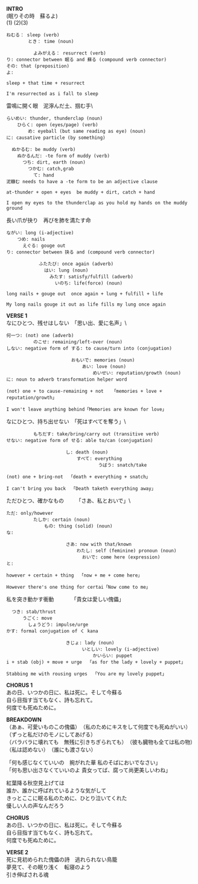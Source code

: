 **INTRO**\
(眠りその時　蘇るよ)\
(1)    (2)(3)
```
ねむる： sleep (verb)
        とき： time (noun)

          よみがえる： resurrect (verb)
り: connector between 眠る and 蘇る (compound verb connector)
その: that (preposition)
よ:

sleep + that time + resurrect
```
```
I'm resurrected as i fall to sleep
```

雷鳴に開く眼　泥濘んだ土、掴む手\
```
らいめい: thunder, thunderclap (noun)
    ひらく: open (eyes/page) (verb)
        め: eyeball (but same reading as eye) (noun)
に: causative particle (by something)

  ぬかるむ: be muddy (verb)
    ぬかるんだ: -te form of muddy (verb)
      つち: dirt, earth (noun)
        つかむ: catch,grab
          て: hand
泥糠む needs to have a -te form to be an adjective clause

at-thunder + open + eyes  be muddy + dirt, catch + hand
```
```
I open my eyes to the thunderclap as you hold my hands on the muddy ground
```

長い爪が抉り　再びを肺を満たす命
```
ながい: long (i-adjective)
    つめ: nails
      えぐる: gouge out
り: connector between 抉る and (compound verb connector)

            ふたたび: once again (adverb)
              はい: lung (noun)
                みたす: satisfy/fulfill (adverb)
                  いのち: life(force) (noun)

long nails + gouge out  once again + lung + fulfill + life
```
```
My long nails gouge it out as life fills my lung once again
```

**VERSE 1**\
なにひとつ、残せはしない　「思い出、愛に名声」\
```
何一つ: (not) one (adverb)
          のこせ: remaining/left-over (noun)
しない: negative form of する: to cause/turn into (conjugation)

                        おもいで: memories (noun)
                            あい: love (noun)
                                めいせい: reputation/growth (noun)
に: noun to adverb transformation helper word

(not) one + to cause-remaining + not   「memories + love + reputation/growth」
```
```
I won't leave anything behind「Memories are known for love」
```

なにひとつ、持ち出せない　「死はすべてを奪う」\
```
          もちだす: take/bring/carry out (transitive verb)
せない: negative form of せる: able to/can (conjugation)

                      し: death (noun)
                          すべて: everything
                                  うばう: snatch/take

(not) one + bring-not  「death + everything + snatch」
```
```
I can't bring you back  「Death taketh everything away」
```

ただひとつ、確かなもの　　 「さあ、私とおいで」\
```
ただ: only/however
          たしか: certain (noun)
              もの: thing (solid) (noun)
な:

                      さあ: now with that/known
                          わたし: self (feminine) pronoun (noun)
                            おいで: come here (expression)
と:

however + certain + thing  「now + me + come here」                             
```
```
However there's one thing for certai「Now come to me」
```

私を突き動かす衝動　　　 「貴女は愛しい傀儡」
```
  つき: stab/thrust
      うごく: move
        しょうどう: impulse/urge
かす: formal conjugation of く kana

                      きじょ: lady (noun)
                            いとしい: lovely (i-adjective)
                                かいらい: puppet
i + stab (obj) + move + urge  「as for the lady + lovely + puppet」
```
```
Stabbing me with rousing urges  「You are my lovely puppet」
```

**CHORUS 1**\
あの日、いつかの日に、私は死に。そして今蘇る\
自ら目指す当てもなく、詩も忘れて。\
何度でも死ぬために。

**BREAKDOWN**\
（あぁ、可愛いものこの傀儡）　（私のためにキスをして何度でも死ぬがいい）\
（ずっと私だけのモノにしてあげる）\
（バラバラに壊れても　無残に引きちぎられても）　（彼も臓物も全ては私の物）\
（私は認めない）　（誰にも渡さない）

「何も感じなくていいの　捥がれた華	私のそばにおいでなさい」\
「何も思い出さなくていいのよ	貴女ってば、腐って尚更美しいわね」

紅葉降る秋空見上げては\
誰か、誰かに呼ばれているような気がして\
きっとここに眠る私のために、ひとり泣いてくれた\
優しい人の声なんだろう

**CHORUS**\
あの日、いつかの日に、私は死に。そして今蘇る\
自ら目指す当てもなく、詩も忘れて。\
何度でも死ぬために。

**VERSE 2**\
死に見初められた傀儡の詩　逃れられない鳥籠\
夢見て、その眠り浅く　転寝のよう\
引き伸ばされる魂
